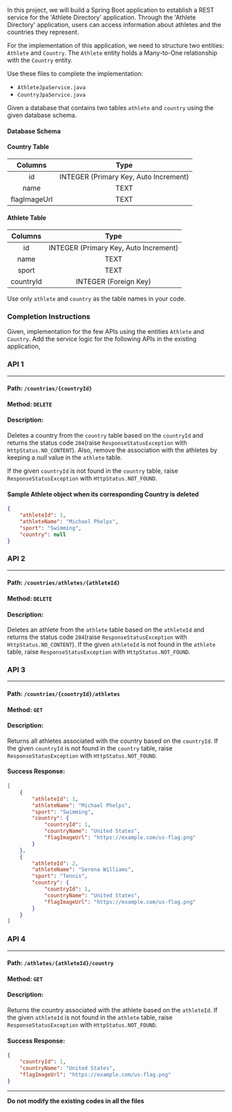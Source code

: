 In this project, we will build a Spring Boot application to establish a REST service for the 'Athlete Directory' application. Through the 'Athlete Directory' application, users can access information about athletes and the countries they represent. 

For the implementation of this application, we need to structure two entities: `Athlete` and `Country`. The `Athlete` entity holds a Many-to-One relationship with the `Country` entity.

Use these files to complete the implementation:

- `AthleteJpaService.java`
- `CountryJpaService.java`

Given a database that contains two tables `athlete` and `country` using the given database schema.

#### Database Schema

#### Country Table

|   Columns    |                 Type                  |
| :----------: | :-----------------------------------: |
|      id      | INTEGER (Primary Key, Auto Increment) |
|     name     |                 TEXT                  |
| flagImageUrl |                 TEXT                  |

#### Athlete Table

|  Columns  |                 Type                  |
| :-------: | :-----------------------------------: |
|    id     | INTEGER (Primary Key, Auto Increment) |
|   name    |                 TEXT                  |
|   sport   |                 TEXT                  |
| countryId |         INTEGER (Foreign Key)         |

<MultiLineNote>

Use only `athlete` and `country` as the table names in your code.

</MultiLineNote>

### Completion Instructions

Given, implementation for the few APIs using the entities `Athlete` and `Country`. Add the service logic for the following APIs in the existing application,

### API 1

---

#### Path: `/countries/{countryId}`

#### Method: `DELETE`

#### Description:

Deletes a country from the `country` table based on the `countryId` and returns the status code `204`(raise `ResponseStatusException` with `HttpStatus.NO_CONTENT`). Also, remove the association with the athletes by keeping a _null_ value in the `athlete` table. 

If the given `countryId` is not found in the `country` table, raise `ResponseStatusException` with `HttpStatus.NOT_FOUND`. 

#### Sample Athlete object when its corresponding Country is deleted

```json
{
    "athleteId": 1,
    "athleteName": "Michael Phelps",
    "sport": "Swimming",
    "country": null
}
```

### API 2

---

#### Path: `/countries/athletes/{athleteId}`

#### Method: `DELETE`

#### Description:

Deletes an athlete from the `athlete` table based on the `athleteId` and returns the status code `204`(raise `ResponseStatusException` with `HttpStatus.NO_CONTENT`). If the given `athleteId` is not found in the `athlete` table, raise `ResponseStatusException` with `HttpStatus.NOT_FOUND`.

### API 3

---

#### Path: `/countries/{countryId}/athletes`

#### Method: `GET`

#### Description:

Returns all athletes associated with the country based on the `countryId`. If the given `countryId` is not found in the `country` table, raise `ResponseStatusException` with `HttpStatus.NOT_FOUND`.

#### Success Response:

```json
[
    {
        "athleteId": 1,
        "athleteName": "Michael Phelps",
        "sport": "Swimming",
        "country": {
            "countryId": 1,
            "countryName": "United States",
            "flagImageUrl": "https://example.com/us-flag.png"
        }
    },
    {
        "athleteId": 2,
        "athleteName": "Serena Williams",
        "sport": "Tennis",
        "country": {
            "countryId": 1,
            "countryName": "United States",
            "flagImageUrl": "https://example.com/us-flag.png"
        }
    }
]
```

### API 4

---

#### Path: `/athletes/{athleteId}/country`

#### Method: `GET`

#### Description:

Returns the country associated with the athlete based on the `athleteId`. If the given `athleteId` is not found in the `athlete` table, raise `ResponseStatusException` with `HttpStatus.NOT_FOUND`.

#### Success Response:

```json
{
    "countryId": 1,
    "countryName": "United States",
    "flagImageUrl": "https://example.com/us-flag.png"
}
```

---

**Do not modify the existing codes in all the files**